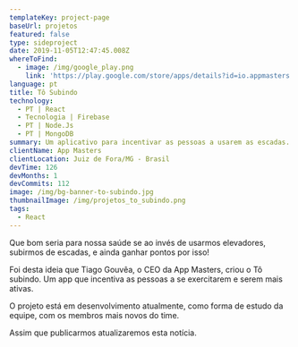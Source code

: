 ```yaml
---
templateKey: project-page
baseUrl: projetos
featured: false
type: sideproject
date: 2019-11-05T12:47:45.008Z
whereToFind:
  - image: /img/google_play.png
    link: 'https://play.google.com/store/apps/details?id=io.appmasters.tosubindo'
language: pt
title: Tô Subindo
technology:
  - PT | React
  - Tecnologia | Firebase
  - PT | Node.Js
  - PT | MongoDB
summary: Um aplicativo para incentivar as pessoas a usarem as escadas.
clientName: App Masters
clientLocation: Juiz de Fora/MG - Brasil
devTime: 126
devMonths: 1
devCommits: 112
image: /img/bg-banner-to-subindo.jpg
thumbnailImage: /img/projetos_to_subindo.png
tags:
  - React
---
```

Que bom seria para nossa saúde se ao invés de usarmos elevadores, subirmos de escadas, e ainda ganhar pontos por isso!

Foi desta ideia que Tiago Gouvêa, o CEO da App Masters, criou o Tô subindo. Um app que incentiva as pessoas a se exercitarem e serem mais ativas.

O projeto está em desenvolvimento atualmente, como forma de estudo da equipe, com os membros mais novos do time.

Assim que publicarmos atualizaremos esta notícia.
